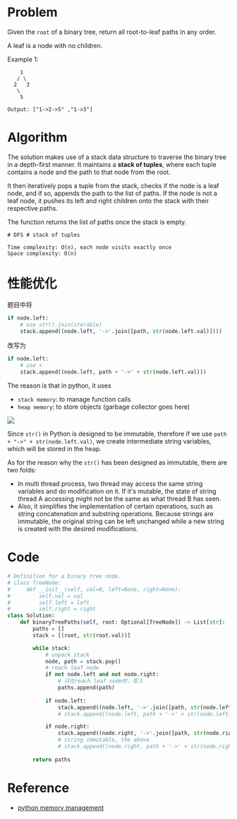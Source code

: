 # Problem
Given the `root` of a binary tree, return all root-to-leaf paths in any order.

A leaf is a node with no children.

Example 1:
```
    1
   / \
  2   3
   \
    5
```
```
Output: ["1->2->5" ,"1->3"]
```

# Algorithm

The solution makes use of a stack data structure to traverse the binary tree in a depth-first manner. It maintains a **stack of tuples**, where each tuple contains a node and the path to that node from the root.

It then iteratively pops a tuple from the stack, checks if the node is a leaf node, and if so, appends the path to the list of paths. If the node is not a leaf node, it pushes its left and right children onto the stack with their respective paths.

The function returns the list of paths once the stack is empty.


```
# DFS # stack of tuples

Time complexity: O(n), each node visits exactly once
Space complexity: O(n)
```

# 性能优化

题目中将
```python
if node.left:
    # use str().join(iterable)
    stack.append((node.left, '->'.join([path, str(node.left.val)])))
```
改写为
```python
if node.left:
    # use +
    stack.append((node.left, path + '->' + str(node.left.val)))
```

The reason is that in python, it uses
- `stack memory`: to manage function calls
- `heap memory`: to store objects (garbage collector goes here)

![](https://miro.medium.com/v2/resize:fit:804/1*xnHGBRJ1eIG83sJVrJ81Hw.png)

Since `str()` in Python is designed to be immutable, therefore if we use `path + "->" + str(node.left.val)`, we create intermediate string variables, which will be stored in the heap.

As for the reason why the `str()` has been designed as immutable, there are two folds:
- In multi thread process, two thread may access the same string variables and do modification on it. If it's mutable, the state of string thread A accessing might not be the same as what thread B has seen.
- Also, it simplifies the implementation of certain operations, such as string concatenation and substring operations. Because strings are immutable, the original string can be left unchanged while a new string is created with the desired modifications.


# Code
```python
# Definition for a binary tree node.
# class TreeNode:
#     def __init__(self, val=0, left=None, right=None):
#         self.val = val
#         self.left = left
#         self.right = right
class Solution:
    def binaryTreePaths(self, root: Optional[TreeNode]) -> List[str]:
        paths = []
        stack = [(root, str(root.val))]

        while stack:
            # unpack stack
            node, path = stack.pop()
            # reach leaf node
            if not node.left and not node.right:
                # 只在reach leaf node时，写入
                paths.append(path)
            
            if node.left:
                stack.append((node.left, '->'.join([path, str(node.left.val)])))
                # stack.append((node.left, path + '->' + str(node.left.val)))

            if node.right:
                stack.append((node.right, '->'.join([path, str(node.right.val)])))
                # string immutable, the above
                # stack.append((node.right, path + '->' + str(node.right.val)))
        
        return paths
```


# Reference
- [python memory management](https://scoutapm.com/blog/python-memory-management#:~:text=Heap%20memory,-All%20objects%20and&text=When%20a%20variable%20is%20created,by%20all%20your%20program's%20methods.)
